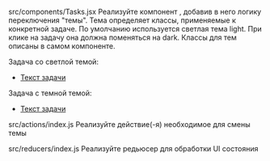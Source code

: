 src/components/Tasks.jsx
Реализуйте компонент <Tasks />, добавив в него логику переключения "темы". Тема определяет классы, применяемые к конкретной задаче. По умолчанию используется светлая тема light. При клике на задачу она должна поменяться на dark. Классы для тем описаны в самом компоненте.

Задача со светлой темой:

<div class="mt-3">
  <ul class="list-group">
    <li class="list-group-item d-flex bg-light text-dark">
      <span class="mr-auto">
        <a href="#" className="text-reset">Текст задачи</a>
      </span>
    </li>
  </ul>
</div>
Задача с темной темой:

<div class="mt-3">
  <ul class="list-group">
    <li class="list-group-item d-flex bg-dark text-light">
      <span class="mr-auto">
        <a href="#" className="text-reset">Текст задачи</a>
      </span>
    </li>
  </ul>
</div>
src/actions/index.js
Реализуйте действие(-я) необходимое для смены темы

src/reducers/index.js
Реализуйте редьюсер для обработки UI состояния